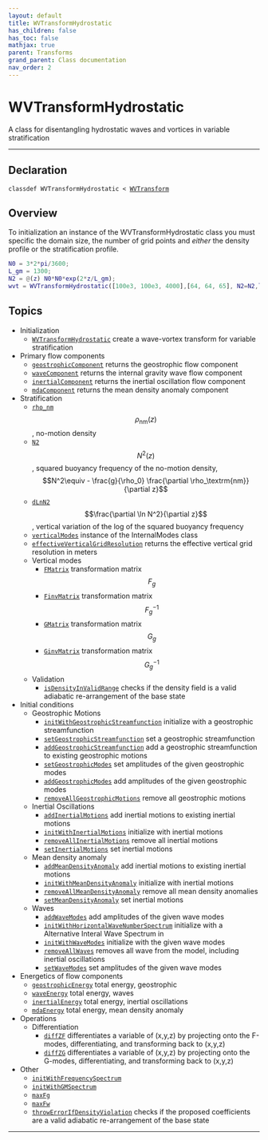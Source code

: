 ```yaml
---
layout: default
title: WVTransformHydrostatic
has_children: false
has_toc: false
mathjax: true
parent: Transforms
grand_parent: Class documentation
nav_order: 2
---
```


#  WVTransformHydrostatic

A class for disentangling hydrostatic waves and vortices in variable stratification


---

## Declaration

<div class="language-matlab highlighter-rouge"><div class="highlight"><pre class="highlight"><code>classdef WVTransformHydrostatic < <a href="/classes/wvtransform/" title="WVTransform">WVTransform</a></code></pre></div></div>

## Overview
 
  To initialization an instance of the WVTransformHydrostatic class you
  must specific the domain size, the number of grid points and *either*
  the density profile or the stratification profile.
 
  ```matlab
  N0 = 3*2*pi/3600;
  L_gm = 1300;
  N2 = @(z) N0*N0*exp(2*z/L_gm);
  wvt = WVTransformHydrostatic([100e3, 100e3, 4000],[64, 64, 65], N2=N2,latitude=30);
  ```
 
                 
  


## Topics
+ Initialization
  + [`WVTransformHydrostatic`](/classes/transforms/wvtransformhydrostatic/wvtransformhydrostatic.html) create a wave-vortex transform for variable stratification
+ Primary flow components
  + [`geostrophicComponent`](/classes/transforms/wvtransformhydrostatic/geostrophiccomponent.html) returns the geostrophic flow component
  + [`waveComponent`](/classes/transforms/wvtransformhydrostatic/wavecomponent.html) returns the internal gravity wave flow component
  + [`inertialComponent`](/classes/transforms/wvtransformhydrostatic/inertialcomponent.html) returns the inertial oscillation flow component
  + [`mdaComponent`](/classes/transforms/wvtransformhydrostatic/mdacomponent.html) returns the mean density anomaly component
+ Stratification
  + [`rho_nm`](/classes/transforms/wvtransformhydrostatic/rho_nm.html) $$\rho_\textrm{nm}(z)$$, no-motion density
  + [`N2`](/classes/transforms/wvtransformhydrostatic/n2.html) $$N^2(z)$$, squared buoyancy frequency of the no-motion density, $$N^2\equiv - \frac{g}{\rho_0} \frac{\partial \rho_\textrm{nm}}{\partial z}$$
  + [`dLnN2`](/classes/transforms/wvtransformhydrostatic/dlnn2.html) $$\frac{\partial \ln N^2}{\partial z}$$, vertical variation of the log of the squared buoyancy frequency
  + [`verticalModes`](/classes/transforms/wvtransformhydrostatic/verticalmodes.html) instance of the InternalModes class
  + [`effectiveVerticalGridResolution`](/classes/transforms/wvtransformhydrostatic/effectiveverticalgridresolution.html) returns the effective vertical grid resolution in meters
  + Vertical modes
    + [`FMatrix`](/classes/transforms/wvtransformhydrostatic/fmatrix.html) transformation matrix $$F_g$$
    + [`FinvMatrix`](/classes/transforms/wvtransformhydrostatic/finvmatrix.html) transformation matrix $$F_g^{-1}$$
    + [`GMatrix`](/classes/transforms/wvtransformhydrostatic/gmatrix.html) transformation matrix $$G_g$$
    + [`GinvMatrix`](/classes/transforms/wvtransformhydrostatic/ginvmatrix.html) transformation matrix $$G_g^{-1}$$
  + Validation
    + [`isDensityInValidRange`](/classes/transforms/wvtransformhydrostatic/isdensityinvalidrange.html) checks if the density field is a valid adiabatic re-arrangement of the base state
+ Initial conditions
  + Geostrophic Motions
    + [`initWithGeostrophicStreamfunction`](/classes/transforms/wvtransformhydrostatic/initwithgeostrophicstreamfunction.html) initialize with a geostrophic streamfunction
    + [`setGeostrophicStreamfunction`](/classes/transforms/wvtransformhydrostatic/setgeostrophicstreamfunction.html) set a geostrophic streamfunction
    + [`addGeostrophicStreamfunction`](/classes/transforms/wvtransformhydrostatic/addgeostrophicstreamfunction.html) add a geostrophic streamfunction to existing geostrophic motions
    + [`setGeostrophicModes`](/classes/transforms/wvtransformhydrostatic/setgeostrophicmodes.html) set amplitudes of the given geostrophic modes
    + [`addGeostrophicModes`](/classes/transforms/wvtransformhydrostatic/addgeostrophicmodes.html) add amplitudes of the given geostrophic modes
    + [`removeAllGeostrophicMotions`](/classes/transforms/wvtransformhydrostatic/removeallgeostrophicmotions.html) remove all geostrophic motions
  + Inertial Oscillations
    + [`addInertialMotions`](/classes/transforms/wvtransformhydrostatic/addinertialmotions.html) add inertial motions to existing inertial motions
    + [`initWithInertialMotions`](/classes/transforms/wvtransformhydrostatic/initwithinertialmotions.html) initialize with inertial motions
    + [`removeAllInertialMotions`](/classes/transforms/wvtransformhydrostatic/removeallinertialmotions.html) remove all inertial motions
    + [`setInertialMotions`](/classes/transforms/wvtransformhydrostatic/setinertialmotions.html) set inertial motions
  + Mean density anomaly
    + [`addMeanDensityAnomaly`](/classes/transforms/wvtransformhydrostatic/addmeandensityanomaly.html) add inertial motions to existing inertial motions
    + [`initWithMeanDensityAnomaly`](/classes/transforms/wvtransformhydrostatic/initwithmeandensityanomaly.html) initialize with inertial motions
    + [`removeAllMeanDensityAnomaly`](/classes/transforms/wvtransformhydrostatic/removeallmeandensityanomaly.html) remove all mean density anomalies
    + [`setMeanDensityAnomaly`](/classes/transforms/wvtransformhydrostatic/setmeandensityanomaly.html) set inertial motions
  + Waves
    + [`addWaveModes`](/classes/transforms/wvtransformhydrostatic/addwavemodes.html) add amplitudes of the given wave modes
    + [`initWithHorizontalWaveNumberSpectrum`](/classes/transforms/wvtransformhydrostatic/initwithhorizontalwavenumberspectrum.html) initialize with a Alternative Interal Wave Spectrum in
    + [`initWithWaveModes`](/classes/transforms/wvtransformhydrostatic/initwithwavemodes.html) initialize with the given wave modes
    + [`removeAllWaves`](/classes/transforms/wvtransformhydrostatic/removeallwaves.html) removes all wave from the model, including inertial oscillations
    + [`setWaveModes`](/classes/transforms/wvtransformhydrostatic/setwavemodes.html) set amplitudes of the given wave modes
+ Energetics of flow components
  + [`geostrophicEnergy`](/classes/transforms/wvtransformhydrostatic/geostrophicenergy.html) total energy, geostrophic
  + [`waveEnergy`](/classes/transforms/wvtransformhydrostatic/waveenergy.html) total energy, waves
  + [`inertialEnergy`](/classes/transforms/wvtransformhydrostatic/inertialenergy.html) total energy, inertial oscillations
  + [`mdaEnergy`](/classes/transforms/wvtransformhydrostatic/mdaenergy.html) total energy, mean density anomaly
+ Operations
  + Differentiation
    + [`diffZF`](/classes/transforms/wvtransformhydrostatic/diffzf.html) differentiates a variable of (x,y,z) by projecting onto the F-modes, differentiating, and transforming back to (x,y,z)
    + [`diffZG`](/classes/transforms/wvtransformhydrostatic/diffzg.html) differentiates a variable of (x,y,z) by projecting onto the G-modes, differentiating, and transforming back to (x,y,z)
+ Other
  + [`initWithFrequencySpectrum`](/classes/transforms/wvtransformhydrostatic/initwithfrequencyspectrum.html) 
  + [`initWithGMSpectrum`](/classes/transforms/wvtransformhydrostatic/initwithgmspectrum.html) 
  + [`maxFg`](/classes/transforms/wvtransformhydrostatic/maxfg.html) 
  + [`maxFw`](/classes/transforms/wvtransformhydrostatic/maxfw.html) 
  + [`throwErrorIfDensityViolation`](/classes/transforms/wvtransformhydrostatic/throwerrorifdensityviolation.html) checks if the proposed coefficients are a valid adiabatic re-arrangement of the base state


---